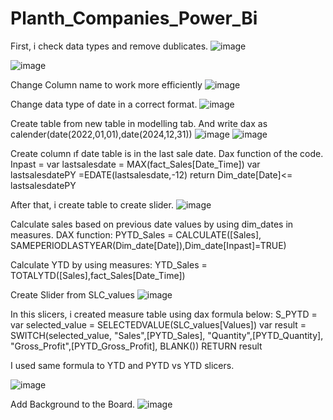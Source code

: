 # Planth_Companies_Power_Bi

First, i check data types and remove dublicates.
![image](https://github.com/user-attachments/assets/75514df2-16f4-4529-9d82-58cd98dfbd2e)

![image](https://github.com/user-attachments/assets/a27698aa-eb27-4401-9d30-ff2275c796d5)


Change Column name to work more efficiently
![image](https://github.com/user-attachments/assets/bae6792a-98db-4140-9326-bf38ff76481f)

Change data type of date in a correct format.
![image](https://github.com/user-attachments/assets/2f620356-9f5b-409c-9b2e-f97df28bb2b3)

Create table from new table in modelling tab. And write dax as  calender(date(2022,01,01),date(2024,12,31))
![image](https://github.com/user-attachments/assets/e7632de9-864e-4aa0-9623-21c798ccc09a) 
![image](https://github.com/user-attachments/assets/9231752e-4f9c-4cd0-ad48-48ff6ae1f308)


Create column ıf date table is in the last sale date.
Dax function of the code.
Inpast = 
var lastsalesdate = MAX(fact_Sales[Date_Time])
var lastsalesdatePY =EDATE(lastsalesdate,-12)
return
Dim_date[Date]<= lastsalesdatePY


After that, i create table to create slider.
![image](https://github.com/user-attachments/assets/050ebe8c-8777-4917-ad8c-4ae8edd1bc25)

Calculate sales based on previous date values by using dim_dates in measures.
DAX function:
PYTD_Sales = 
CALCULATE([Sales],
                    SAMEPERIODLASTYEAR(Dim_date[Date]),Dim_date[Inpast]=TRUE) 

Calculate YTD by using measures:
YTD_Sales = TOTALYTD([Sales],fact_Sales[Date_Time])


Create Slider from SLC_values
![image](https://github.com/user-attachments/assets/b138c283-7fa4-4db5-a946-cd7f08a2107e)

In this slicers, i created measure table using dax formula below:
S_PYTD = 
var selected_value = SELECTEDVALUE(SLC_values[Values])
var result = SWITCH(selected_value,
    "Sales",[PYTD_Sales],
    "Quantity",[PYTD_Quantity],
    "Gross_Profit",[PYTD_Gross_Profit],
    BLANK())
RETURN result

I used same formula to YTD and PYTD vs YTD slicers.

![image](https://github.com/user-attachments/assets/ae371889-b4d6-44fd-8949-eee9909838ae)

Add Background to the Board.
![image](https://github.com/user-attachments/assets/8b430e9c-aff9-48bb-a4bd-294bcc62eb0c)




